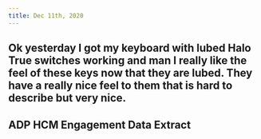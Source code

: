 ```yaml
---
title: Dec 11th, 2020
---
```


## Ok yesterday I got my keyboard with lubed Halo True switches working and man I really like the feel of these keys now that they are lubed.  They have a really nice feel to them that is hard to describe but very nice.
## ADP HCM Engagement Data Extract
